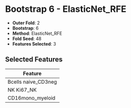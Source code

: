 # Bootstrap 6 - ElasticNet_RFE

- **Outer Fold**: 2
- **Bootstrap**: 6
- **Method**: ElasticNet_RFE
- **Fold Seed**: 48
- **Features Selected**: 3

## Selected Features

| Feature |
|---------|
| Bcells naive_CD3neg |
| NK Ki67_NK |
| CD16mono_myeloid |
